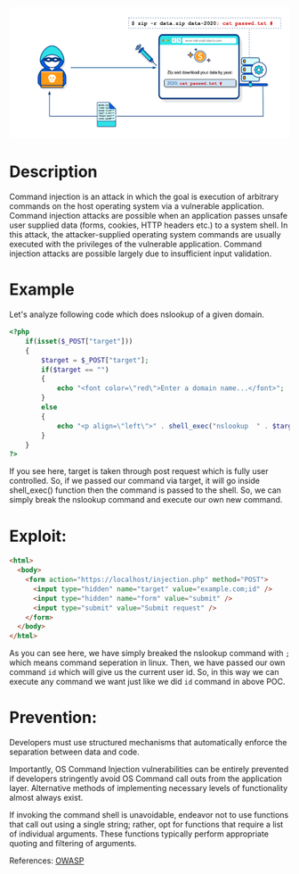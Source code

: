 ![Command Injection](image/commandi.png?raw=true "Command Injection")

# Description
Command injection is an attack in which the goal is execution of arbitrary commands on the host operating system via a vulnerable application. Command injection attacks are possible when an application passes unsafe user supplied data (forms, cookies, HTTP headers etc.) to a system shell. In this attack, the attacker-supplied operating system commands are usually executed with the privileges of the vulnerable application. Command injection attacks are possible largely due to insufficient input validation.


# Example
Let's analyze following code which does nslookup of a given domain.

```php
<?php
    if(isset($_POST["target"]))
    {
        $target = $_POST["target"];
        if($target == "")
        {
            echo "<font color=\"red\">Enter a domain name...</font>";
        }
        else
        {
            echo "<p align=\"left\">" . shell_exec("nslookup  " . $target) . "</p>";
        }
    }
?>
```
If you see here, target is taken through post request which is fully user controlled. So, if we passed our command via target, it will go inside shell_exec() function then the command is passed to the shell. So, we can simply break the nslookup command and execute our own new command.

# Exploit:
```html
<html>
  <body>
    <form action="https://localhost/injection.php" method="POST">
      <input type="hidden" name="target" value="example.com;id" />
      <input type="hidden" name="form" value="submit" />
      <input type="submit" value="Submit request" />
    </form>
  </body>
</html>

```
As you can see here, we have simply breaked the nslookup command with `;` which means command seperation in linux. Then, we have passed our own command `id` which will give us the current user id. So, in this way we can execute any command we want just like we did `id` command in above POC.


# Prevention:
Developers must use structured mechanisms that automatically enforce the separation between data and code.

Importantly, OS Command Injection vulnerabilities can be entirely prevented if developers stringently avoid OS Command call outs from the application layer. Alternative methods of implementing necessary levels of functionality almost always exist.

If invoking the command shell is unavoidable, endeavor not to use functions that call out using a single string; rather, opt for functions that require a list of individual arguments. These functions typically perform appropriate quoting and filtering of arguments.

References: [OWASP](https://www.owasp.org/index.php/Command_Injection)
